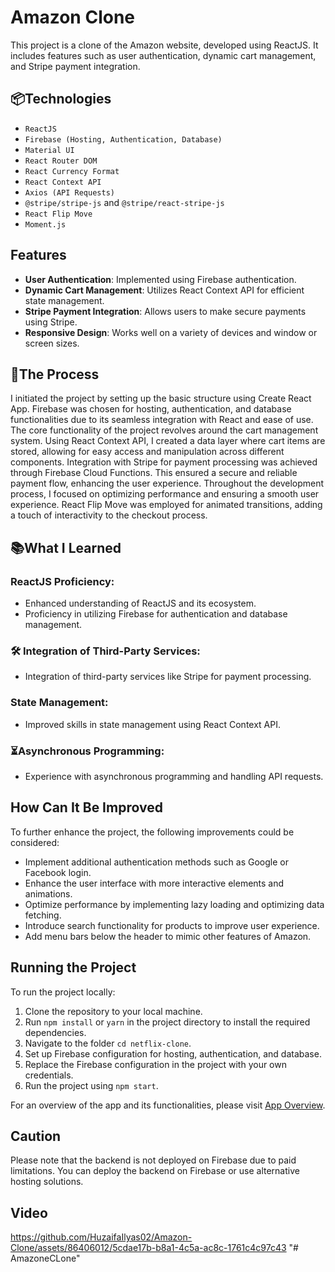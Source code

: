 # Amazon Clone

This project is a clone of the Amazon website, developed using ReactJS. It includes features such as user authentication, dynamic cart management, and Stripe payment integration.

## 📦Technologies

- `ReactJS`
- `Firebase (Hosting, Authentication, Database)`
- `Material UI`
- `React Router DOM`
- `React Currency Format`
- `React Context API`
- `Axios (API Requests)`
- `@stripe/stripe-js` and `@stripe/react-stripe-js`
- `React Flip Move`
- `Moment.js`

## Features

- **User Authentication**: Implemented using Firebase authentication.
- **Dynamic Cart Management**: Utilizes React Context API for efficient state management.
- **Stripe Payment Integration**: Allows users to make secure payments using Stripe.
- **Responsive Design**: Works well on a variety of devices and window or screen sizes.

## 🔨The Process

I initiated the project by setting up the basic structure using Create React App. Firebase was chosen for hosting, authentication, and database functionalities due to its seamless integration with React and ease of use.
The core functionality of the project revolves around the cart management system. Using React Context API, I created a data layer where cart items are stored, allowing for easy access and manipulation across different components.
Integration with Stripe for payment processing was achieved through Firebase Cloud Functions. This ensured a secure and reliable payment flow, enhancing the user experience.
Throughout the development process, I focused on optimizing performance and ensuring a smooth user experience. React Flip Move was employed for animated transitions, adding a touch of interactivity to the checkout process.

## 📚What I Learned

### ReactJS Proficiency:

- Enhanced understanding of ReactJS and its ecosystem.
- Proficiency in utilizing Firebase for authentication and database management.

### 🛠 Integration of Third-Party Services:

- Integration of third-party services like Stripe for payment processing.

### State Management:

- Improved skills in state management using React Context API.

### ⏳Asynchronous Programming:

- Experience with asynchronous programming and handling API requests.

## How Can It Be Improved

To further enhance the project, the following improvements could be considered:

- Implement additional authentication methods such as Google or Facebook login.
- Enhance the user interface with more interactive elements and animations.
- Optimize performance by implementing lazy loading and optimizing data fetching.
- Introduce search functionality for products to improve user experience.
- Add menu bars below the header to mimic other features of Amazon.

## Running the Project

To run the project locally:

1. Clone the repository to your local machine.
2. Run `npm install` or `yarn` in the project directory to install the required dependencies.
3. Navigate to the folder `cd netflix-clone`.
4. Set up Firebase configuration for hosting, authentication, and database.
5. Replace the Firebase configuration in the project with your own credentials.
6. Run the project using `npm start`.

For an overview of the app and its functionalities, please visit [App Overview](https://clone-8ecbd.web.app/).

## Caution

Please note that the backend is not deployed on Firebase due to paid limitations. You can deploy the backend on Firebase or use alternative hosting solutions.

## Video

https://github.com/HuzaifaIlyas02/Amazon-Clone/assets/86406012/5cdae17b-b8a1-4c5a-ac8c-1761c4c97c43
"# AmazoneCLone" 
